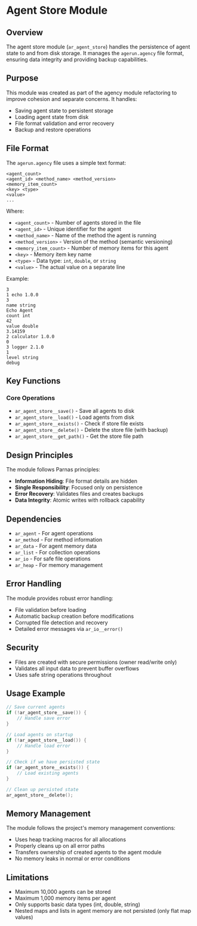# Agent Store Module

## Overview

The agent store module (`ar_agent_store`) handles the persistence of agent state to and from disk storage. It manages the `agerun.agency` file format, ensuring data integrity and providing backup capabilities.

## Purpose

This module was created as part of the agency module refactoring to improve cohesion and separate concerns. It handles:
- Saving agent state to persistent storage
- Loading agent state from disk
- File format validation and error recovery
- Backup and restore operations

## File Format

The `agerun.agency` file uses a simple text format:

```
<agent_count>
<agent_id> <method_name> <method_version>
<memory_item_count>
<key> <type>
<value>
...
```

Where:
- `<agent_count>` - Number of agents stored in the file
- `<agent_id>` - Unique identifier for the agent
- `<method_name>` - Name of the method the agent is running
- `<method_version>` - Version of the method (semantic versioning)
- `<memory_item_count>` - Number of memory items for this agent
- `<key>` - Memory item key name
- `<type>` - Data type: `int`, `double`, or `string`
- `<value>` - The actual value on a separate line

Example:
```
3
1 echo 1.0.0
3
name string
Echo Agent
count int
42
value double
3.14159
2 calculator 1.0.0
0
3 logger 2.1.0
1
level string
debug
```

## Key Functions

### Core Operations
- `ar_agent_store__save()` - Save all agents to disk
- `ar_agent_store__load()` - Load agents from disk
- `ar_agent_store__exists()` - Check if store file exists
- `ar_agent_store__delete()` - Delete the store file (with backup)
- `ar_agent_store__get_path()` - Get the store file path

## Design Principles

The module follows Parnas principles:
- **Information Hiding**: File format details are hidden
- **Single Responsibility**: Focused only on persistence
- **Error Recovery**: Validates files and creates backups
- **Data Integrity**: Atomic writes with rollback capability

## Dependencies

- `ar_agent` - For agent operations
- `ar_method` - For method information
- `ar_data` - For agent memory data
- `ar_list` - For collection operations
- `ar_io` - For safe file operations
- `ar_heap` - For memory management

## Error Handling

The module provides robust error handling:
- File validation before loading
- Automatic backup creation before modifications
- Corrupted file detection and recovery
- Detailed error messages via `ar_io__error()`

## Security

- Files are created with secure permissions (owner read/write only)
- Validates all input data to prevent buffer overflows
- Uses safe string operations throughout

## Usage Example

```c
// Save current agents
if (!ar_agent_store__save()) {
    // Handle save error
}

// Load agents on startup
if (!ar_agent_store__load()) {
    // Handle load error
}

// Check if we have persisted state
if (ar_agent_store__exists()) {
    // Load existing agents
}

// Clean up persisted state
ar_agent_store__delete();
```

## Memory Management

The module follows the project's memory management conventions:
- Uses heap tracking macros for all allocations
- Properly cleans up on all error paths
- Transfers ownership of created agents to the agent module
- No memory leaks in normal or error conditions

## Limitations

- Maximum 10,000 agents can be stored
- Maximum 1,000 memory items per agent
- Only supports basic data types (int, double, string)
- Nested maps and lists in agent memory are not persisted (only flat map values)